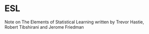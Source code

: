 # ESL
Note on The Elements of Statistical Learning written by Trevor Hastie, Robert Tibshirani and Jerome Friedman
